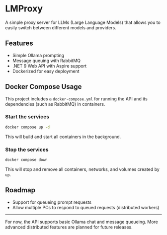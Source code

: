 # LMProxy

A simple proxy server for LLMs (Large Language Models) that allows you to easily switch between different models and providers.

## Features
- Simple Ollama prompting
- Message queuing with RabbitMQ
- .NET 9 Web API with Aspire support
- Dockerized for easy deployment

## Docker Compose Usage

This project includes a `docker-compose.yml` for running the API and its dependencies (such as RabbitMQ) in containers.

### Start the services
```sh
docker compose up -d
```
This will build and start all containers in the background.

### Stop the services
```sh
docker compose down
```
This will stop and remove all containers, networks, and volumes created by `up`.

## Roadmap
- Support for queueing prompt requests
- Allow multiple PCs to respond to queued requests (distributed workers)

---
For now, the API supports basic Ollama chat and message queueing. More advanced distributed features are planned for future releases.